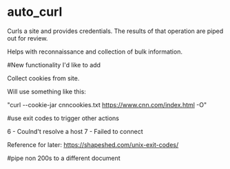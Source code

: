 # auto_curl
Curls a site and provides credentials. The results of that operation are piped out for review.  


Helps with reconnaissance and collection of bulk information. 

#New functionality I'd like to add 

Collect cookies from site.

Will use something like this:  

"curl --cookie-jar cnncookies.txt https://www.cnn.com/index.html -O" 

#use exit codes to trigger other actions 

6 - Coulnd't resolve a host 
7 - Failed to connect 

Reference for later: https://shapeshed.com/unix-exit-codes/ 

#pipe non 200s to a different document 
